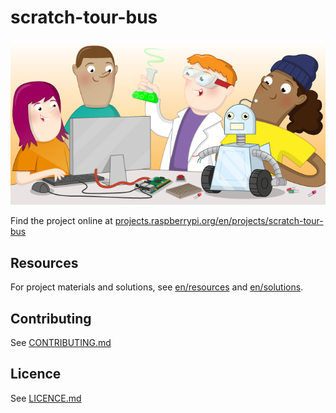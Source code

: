 # scratch-tour-bus

![scratch-tour-bus](banner.png)

Find the project online at [projects.raspberrypi.org/en/projects/scratch-tour-bus](https://projects.raspberrypi.org/en/projects/scratch-tour-bus)

## Resources
For project materials and solutions, see [en/resources](https://github.com/raspberrypilearning/scratch-tour-bus/tree/master/en/resources) and [en/solutions](https://github.com/raspberrypilearning/scratch-tour-bus/tree/master/en/solutions).

## Contributing
See [CONTRIBUTING.md](CONTRIBUTING.md)

## Licence
 See [LICENCE.md](LICENCE.md)